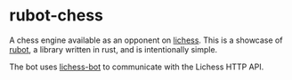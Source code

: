 # rubot-chess

A chess engine available as an opponent on [lichess]. This is a showcase of [rubot], a library written in rust, and is intentionally simple.

The bot uses [lichess-bot] to communicate with the Lichess HTTP API.

[lichess]: https://lichess.org/@/rubot_simple
[rubot]: https://github.com/lcnr/rubot
[lichess-bot]: https://github.com/careless25/lichess-bot
